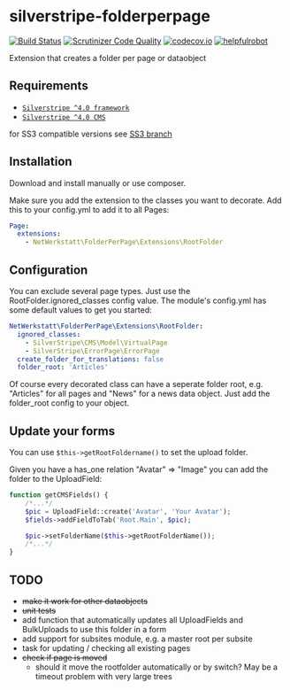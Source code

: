 silverstripe-folderperpage
==========================

[![Build Status](https://travis-ci.org/wernerkrauss/silverstripe-folderperpage.svg?branch=master)](https://travis-ci.org/wernerkrauss/silverstripe-folderperpage)
[![Scrutinizer Code Quality](https://scrutinizer-ci.com/g/wernerkrauss/silverstripe-folderperpage/badges/quality-score.png?b=master)](https://scrutinizer-ci.com/g/wernerkrauss/silverstripe-folderperpage/?branch=master)
[![codecov.io](https://codecov.io/github/wernerkrauss/silverstripe-folderperpage/coverage.svg?branch=master)](https://codecov.io/github/wernerkrauss/silverstripe-folderperpage?branch=master)
[![helpfulrobot](https://helpfulrobot.io/wernerkrauss/folderperpage/badge)](https://helpfulrobot.io/wernerkrauss/folderperpage/badge)

Extension that creates a folder per page or dataobject

## Requirements

* [`Silverstripe ^4.0 framework`](https://github.com/silverstripe/silverstripe-framework)
* [`Silverstripe ^4.0 CMS`](https://github.com/silverstripe/cms)

for SS3 compatible versions see [SS3 branch](https://github.com/wernerkrauss/silverstripe-folderperpage/tree/ss3)

## Installation

Download and install manually or use composer.

Make sure you add the extension to the classes you want to decorate. Add this to your config.yml to add it to all
Pages:

```yml
Page:
  extensions:
    - NetWerkstatt\FolderPerPage\Extensions\RootFolder
```
## Configuration

You can exclude several page types. Just use the RootFolder.ignored_classes config value. The module's config.yml has
some default values to get you started:

```yml
NetWerkstatt\FolderPerPage\Extensions\RootFolder:
  ignored_classes:
    - SilverStripe\CMS\Model\VirtualPage
    - SilverStripe\ErrorPage\ErrorPage
  create_folder_for_translations: false
  folder_root: 'Articles'

```

Of course every decorated class can have a seperate folder root, e.g. "Articles" for all pages and "News" for a
news data object. Just add the folder_root config to your object.

## Update your forms

You can use ```$this->getRootFoldername()``` to set the upload folder.

Given you have a has_one relation "Avatar" => "Image" you can add the folder to the UploadField:

```php
function getCMSFields() {
    /*...*/
    $pic = UploadField::create('Avatar', 'Your Avatar');
    $fields->addFieldToTab('Root.Main', $pic);

    $pic->setFolderName($this->getRootFolderName());
    /*...*/
}
```

## TODO
* ~~make it work for other dataobjects~~
* ~~unit tests~~
* add function that automatically updates all UploadFields and BulkUploads to use this folder in a form
* add support for subsites module, e.g. a master root per subsite
* task for updating / checking all existing pages
* ~~check if page is moved~~
  * should it move the rootfolder automatically or by switch? May be a timeout problem with very large trees
